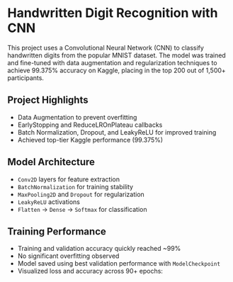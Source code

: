 # Handwritten Digit Recognition with CNN
This project uses a Convolutional Neural Network (CNN) to classify handwritten digits from the popular MNIST dataset. The model was trained and fine-tuned with data augmentation and regularization techniques to achieve 99.375% accuracy on Kaggle, placing in the top 200 out of 1,500+ participants.

## Project Highlights
- Data Augmentation to prevent overfitting
- EarlyStopping and ReduceLROnPlateau callbacks
-  Batch Normalization, Dropout, and LeakyReLU for improved training
-  Achieved top-tier Kaggle performance (99.375%)

## Model Architecture
- `Conv2D` layers for feature extraction
- `BatchNormalization` for training stability
- `MaxPooling2D` and `Dropout` for regularization
- `LeakyReLU` activations
- `Flatten` → `Dense` → `Softmax` for classification

 ## Training Performance
 - Training and validation accuracy quickly reached ~99%
 - No significant overfitting observed
 - Model saved using best validation performance with `ModelCheckpoint`
 - Visualized loss and accuracy across 90+ epochs:
<br>
<!-- digit-cnn/visual_loss_accuracy -->
